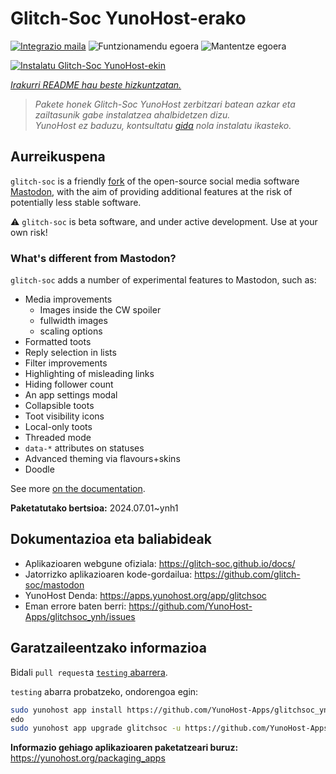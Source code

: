 <!--
Ohart ongi: README hau automatikoki sortu da <https://github.com/YunoHost/apps/tree/master/tools/readme_generator>ri esker
EZ editatu eskuz.
-->

# Glitch-Soc YunoHost-erako

[![Integrazio maila](https://dash.yunohost.org/integration/glitchsoc.svg)](https://ci-apps.yunohost.org/ci/apps/glitchsoc/) ![Funtzionamendu egoera](https://ci-apps.yunohost.org/ci/badges/glitchsoc.status.svg) ![Mantentze egoera](https://ci-apps.yunohost.org/ci/badges/glitchsoc.maintain.svg)

[![Instalatu Glitch-Soc YunoHost-ekin](https://install-app.yunohost.org/install-with-yunohost.svg)](https://install-app.yunohost.org/?app=glitchsoc)

*[Irakurri README hau beste hizkuntzatan.](./ALL_README.md)*

> *Pakete honek Glitch-Soc YunoHost zerbitzari batean azkar eta zailtasunik gabe instalatzea ahalbidetzen dizu.*  
> *YunoHost ez baduzu, kontsultatu [gida](https://yunohost.org/install) nola instalatu ikasteko.*

## Aurreikuspena

`glitch-soc` is a friendly [fork](https://en.wikipedia.org/wiki/Fork_(software_development)) of the open-source social media software [Mastodon](https://joinmastodon.org/), with the aim of providing additional features at the risk of potentially less stable software.

⚠️ `glitch-soc` is beta software, and under active development. Use at your own risk!

###  What's different from Mastodon?

`glitch-soc` adds a number of experimental features to Mastodon, such as:

- Media improvements
  - Images inside the CW spoiler
  - fullwidth images
  - scaling options
- Formatted toots
- Reply selection in lists
- Filter improvements
- Highlighting of misleading links
- Hiding follower count
- An app settings modal
- Collapsible toots
- Toot visibility icons
- Local-only toots
- Threaded mode
- `data-*` attributes on statuses
- Advanced theming via flavours+skins
- Doodle

See more [on the documentation](https://glitch-soc.github.io/docs/).


**Paketatutako bertsioa:** 2024.07.01~ynh1
## Dokumentazioa eta baliabideak

- Aplikazioaren webgune ofiziala: <https://glitch-soc.github.io/docs/>
- Jatorrizko aplikazioaren kode-gordailua: <https://github.com/glitch-soc/mastodon>
- YunoHost Denda: <https://apps.yunohost.org/app/glitchsoc>
- Eman errore baten berri: <https://github.com/YunoHost-Apps/glitchsoc_ynh/issues>

## Garatzaileentzako informazioa

Bidali `pull request`a [`testing` abarrera](https://github.com/YunoHost-Apps/glitchsoc_ynh/tree/testing).

`testing` abarra probatzeko, ondorengoa egin:

```bash
sudo yunohost app install https://github.com/YunoHost-Apps/glitchsoc_ynh/tree/testing --debug
edo
sudo yunohost app upgrade glitchsoc -u https://github.com/YunoHost-Apps/glitchsoc_ynh/tree/testing --debug
```

**Informazio gehiago aplikazioaren paketatzeari buruz:** <https://yunohost.org/packaging_apps>
